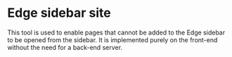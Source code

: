# Edge sidebar site

This tool is used to enable pages that cannot be added to the Edge sidebar to be opened from the sidebar. It is implemented purely on the front-end without the need for a back-end server.
